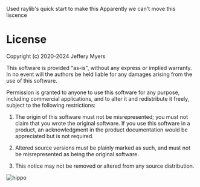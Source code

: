Used raylib's quick start to make this
Apparently we can't move this liscence

# License
Copyright (c) 2020-2024 Jeffery Myers

This software is provided "as-is", without any express or implied warranty. In no event 
will the authors be held liable for any damages arising from the use of this software.

Permission is granted to anyone to use this software for any purpose, including commercial 
applications, and to alter it and redistribute it freely, subject to the following restrictions:

  1. The origin of this software must not be misrepresented; you must not claim that you 
  wrote the original software. If you use this software in a product, an acknowledgment 
  in the product documentation would be appreciated but is not required.

  2. Altered source versions must be plainly marked as such, and must not be misrepresented
  as being the original software.

  3. This notice may not be removed or altered from any source distribution.

![hippo](https://media4.giphy.com/media/v1.Y2lkPTc5MGI3NjExajZ4cWJuY3VmdGJ6aGxrNWMwbjEwZmg2emFlNm95N2dtNzZ1MG83bSZlcD12MV9pbnRlcm5hbF9naWZfYnlfaWQmY3Q9Zw/ivwY3abcDtzVUz9ae7/giphy.gif)
